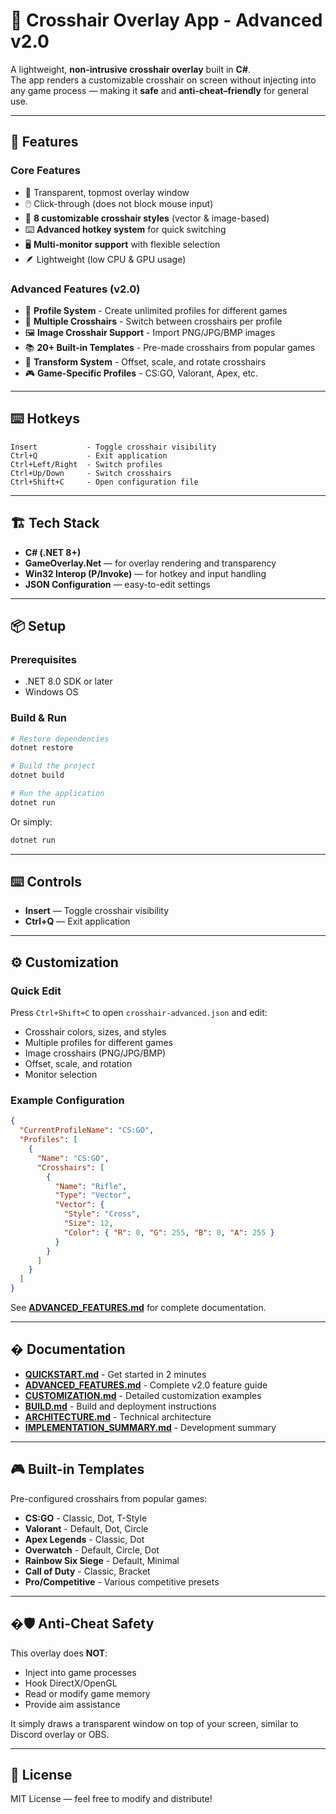 # 🎯 Crosshair Overlay App - Advanced v2.0

A lightweight, **non-intrusive crosshair overlay** built in **C#**.  
The app renders a customizable crosshair on screen without injecting into any game process — making it **safe** and **anti-cheat–friendly** for general use.

---

## 🚀 Features

### Core Features
- 🧊 Transparent, topmost overlay window  
- 🖱️ Click-through (does not block mouse input)  
- 🎯 **8 customizable crosshair styles** (vector & image-based)
- ⌨️ **Advanced hotkey system** for quick switching
- 🖥️ **Multi-monitor support** with flexible selection
- 🪶 Lightweight (low CPU & GPU usage)

### Advanced Features (v2.0)
- 📁 **Profile System** - Create unlimited profiles for different games
- 🔄 **Multiple Crosshairs** - Switch between crosshairs per profile
- 🖼️ **Image Crosshair Support** - Import PNG/JPG/BMP images
- 📚 **20+ Built-in Templates** - Pre-made crosshairs from popular games
- 🎨 **Transform System** - Offset, scale, and rotate crosshairs
- 🎮 **Game-Specific Profiles** - CS:GO, Valorant, Apex, etc.

---

## ⌨️ Hotkeys

```
Insert           - Toggle crosshair visibility
Ctrl+Q           - Exit application
Ctrl+Left/Right  - Switch profiles
Ctrl+Up/Down     - Switch crosshairs
Ctrl+Shift+C     - Open configuration file
```

---

## 🏗️ Tech Stack

- **C# (.NET 8+)**
- **GameOverlay.Net** — for overlay rendering and transparency
- **Win32 Interop (P/Invoke)** — for hotkey and input handling
- **JSON Configuration** — easy-to-edit settings

---

## 📦 Setup

### Prerequisites
- .NET 8.0 SDK or later
- Windows OS

### Build & Run
```bash
# Restore dependencies
dotnet restore

# Build the project
dotnet build

# Run the application
dotnet run
```

Or simply:
```bash
dotnet run
```

---

## ⌨️ Controls

- **Insert** — Toggle crosshair visibility
- **Ctrl+Q** — Exit application

---

## ⚙️ Customization

### Quick Edit
Press `Ctrl+Shift+C` to open `crosshair-advanced.json` and edit:
- Crosshair colors, sizes, and styles
- Multiple profiles for different games
- Image crosshairs (PNG/JPG/BMP)
- Offset, scale, and rotation
- Monitor selection

### Example Configuration
```json
{
  "CurrentProfileName": "CS:GO",
  "Profiles": [
    {
      "Name": "CS:GO",
      "Crosshairs": [
        {
          "Name": "Rifle",
          "Type": "Vector",
          "Vector": {
            "Style": "Cross",
            "Size": 12,
            "Color": { "R": 0, "G": 255, "B": 0, "A": 255 }
          }
        }
      ]
    }
  ]
}
```

See **[ADVANCED_FEATURES.md](ADVANCED_FEATURES.md)** for complete documentation.

---

## � Documentation

- **[QUICKSTART.md](QUICKSTART.md)** - Get started in 2 minutes
- **[ADVANCED_FEATURES.md](ADVANCED_FEATURES.md)** - Complete v2.0 feature guide
- **[CUSTOMIZATION.md](CUSTOMIZATION.md)** - Detailed customization examples
- **[BUILD.md](BUILD.md)** - Build and deployment instructions
- **[ARCHITECTURE.md](ARCHITECTURE.md)** - Technical architecture
- **[IMPLEMENTATION_SUMMARY.md](IMPLEMENTATION_SUMMARY.md)** - Development summary

---

## 🎮 Built-in Templates

Pre-configured crosshairs from popular games:
- **CS:GO** - Classic, Dot, T-Style
- **Valorant** - Default, Dot, Circle
- **Apex Legends** - Classic, Dot
- **Overwatch** - Default, Circle, Dot
- **Rainbow Six Siege** - Default, Minimal
- **Call of Duty** - Classic, Bracket
- **Pro/Competitive** - Various competitive presets

---

## �🛡️ Anti-Cheat Safety

This overlay does **NOT**:
- Inject into game processes
- Hook DirectX/OpenGL
- Read or modify game memory
- Provide aim assistance

It simply draws a transparent window on top of your screen, similar to Discord overlay or OBS.

---

## 📝 License

MIT License — feel free to modify and distribute!

